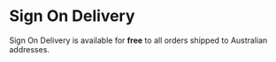 
# Sign On Delivery

Sign On Delivery is available for **free** to all orders shipped to Australian addresses.
